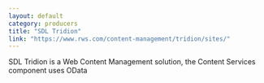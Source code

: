 ```yaml
---
layout: default
category: producers
title: "SDL Tridion"
link: "https://www.rws.com/content-management/tridion/sites/"
---
```

SDL Tridion is a Web Content Management solution, the Content Services component uses OData
